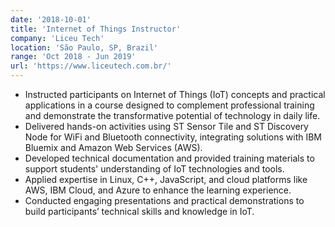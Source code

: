 ```yaml
---
date: '2018-10-01'
title: 'Internet of Things Instructor'
company: 'Liceu Tech'
location: 'São Paulo, SP, Brazil'
range: 'Oct 2018 - Jun 2019'
url: 'https://www.liceutech.com.br/'
---
```


- Instructed participants on Internet of Things (IoT) concepts and practical applications in a course designed to complement professional training and demonstrate the transformative potential of technology in daily life.
- Delivered hands-on activities using ST Sensor Tile and ST Discovery Node for WiFi and Bluetooth connectivity, integrating solutions with IBM Bluemix and Amazon Web Services (AWS).
- Developed technical documentation and provided training materials to support students' understanding of IoT technologies and tools.
- Applied expertise in Linux, C++, JavaScript, and cloud platforms like AWS, IBM Cloud, and Azure to enhance the learning experience.
- Conducted engaging presentations and practical demonstrations to build participants’ technical skills and knowledge in IoT.
